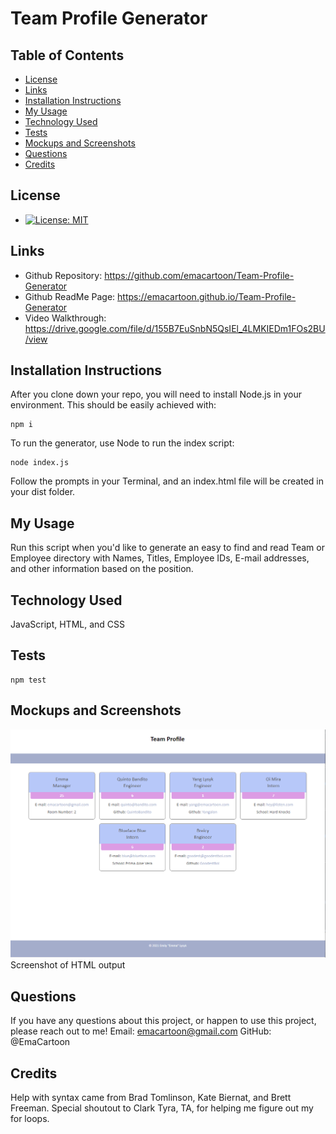# Team Profile Generator

## Table of Contents

* [License](#license)
* [Links](#links)
* [Installation Instructions](#installation-instructions)
* [My Usage](#my-usage)
* [Technology Used](#technology-used)
* [Tests](#tests)
* [Mockups and Screenshots](#mockups-and-screenshots)
* [Questions](#questions)
* [Credits](#credits)
 
  
## License

* [![License: MIT](https://img.shields.io/badge/License-MIT-yellow.svg)](https://opensource.org/licenses/MIT)
  
## Links

* Github Repository: https://github.com/emacartoon/Team-Profile-Generator
* Github ReadMe Page: https://emacartoon.github.io/Team-Profile-Generator
* Video Walkthrough: https://drive.google.com/file/d/155B7EuSnbN5QsIEl_4LMKIEDm1FOs2BU/view
  
## Installation Instructions

After you clone down your repo, you will need to install Node.js in your environment. This should be easily achieved with:

```
npm i
```

To run the generator, use Node to run the index script:
```
node index.js
```

Follow the prompts in your Terminal, and an index.html file will be created in your dist folder.


## My Usage

Run this script when you'd like to generate an easy to find and read Team or Employee directory with Names, Titles, Employee IDs, E-mail addresses, and other information based on the position.
  
## Technology Used

JavaScript, HTML, and CSS
  

  
## Tests

```
npm test
```
  
## Mockups and Screenshots
![Screenshot of HTML output](./src/Screenshot.png)
Screenshot of HTML output
  
## Questions

If you have any questions about this project, or happen to use this project, please reach out to me!
Email: emacartoon@gmail.com
GitHub: @EmaCartoon


## Credits

Help with syntax came from Brad Tomlinson, Kate Biernat, and Brett Freeman. Special shoutout to Clark Tyra, TA, for helping me figure out my for loops.

